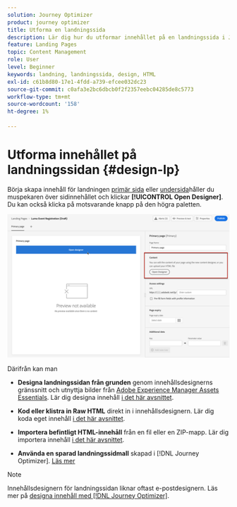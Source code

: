 ```yaml
---
solution: Journey Optimizer
product: journey optimizer
title: Utforma en landningssida
description: Lär dig hur du utformar innehållet på en landningssida i Journey Optimizer
feature: Landing Pages
topic: Content Management
role: User
level: Beginner
keywords: landning, landningssida, design, HTML
exl-id: c61b8d80-17e1-4fdd-a739-efcee032dc23
source-git-commit: c0afa3e2bc6dbcb0f2f2357eebc04285de8c5773
workflow-type: tm+mt
source-wordcount: '158'
ht-degree: 1%

---
```


# Utforma innehållet på landningssidan {#design-lp}

Börja skapa innehåll för landningen [primär sida](create-lp.md#configure-primary-page) eller [undersida](create-lp.md#configure-subpages)håller du muspekaren över sidinnehållet och klickar **[!UICONTROL Open Designer]**. Du kan också klicka på motsvarande knapp på den högra paletten.

![](assets/lp_open-designer.png)

Därifrån kan man

* **Designa landningssidan från grunden** genom innehållsdesignerns gränssnitt och utnyttja bilder från [Adobe Experience Manager Assets Essentials](../email/assets-essentials.md). Lär dig designa innehåll <!--or use built-in templates--> [i det här avsnittet](../email/content-from-scratch.md).

* **Kod eller klistra in Raw HTML** direkt in i innehållsdesignern. Lär dig koda eget innehåll [i det här avsnittet](../email/code-content.md).

* **Importera befintligt HTML-innehåll** från en fil eller en ZIP-mapp. Lär dig importera innehåll [i det här avsnittet](../email/existing-content.md).

* **Använda en sparad landningssidmall** skapad i [!DNL Journey Optimizer]. [Läs mer](lp-templates.md)

>[!NOTE]
>
>Innehållsdesignern för landningssidan liknar oftast e-postdesignern. Läs mer på [designa innehåll med [!DNL Journey Optimizer]](../email/get-started-email-design.md).

